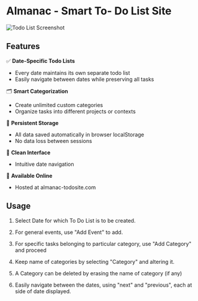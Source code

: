 # Almanac - Smart To- Do List Site

![Todo List Screenshot](../images/image.png) 

## Features

✅ **Date-Specific Todo Lists**  
- Every date maintains its own separate todo list
- Easily navigate between dates while preserving all tasks

🗂 **Smart Categorization**  
- Create unlimited custom categories
- Organize tasks into different projects or contexts

🔁 **Persistent Storage**  
- All data saved automatically in browser localStorage
- No data loss between sessions

🎨 **Clean Interface**  
- Intuitive date navigation

🚀 **Available Online**  
- Hosted at almanac-todosite.com

## Usage

1. Select Date for which To Do List is to be created.

2. For general events, use "Add Event" to add.

3. For specific tasks belonging to particular category, use "Add Category" and proceed

4. Keep name of categories by selecting "Category" and altering it.

5. A Category can be deleted by erasing the name of category (if any)

6. Easily navigate between the dates, using "next" and "previous", each at side of date displayed.

